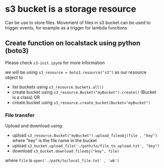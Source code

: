 # s3 bucket is a storage resource
Can be use to store files. Movement of files in s3 bucket can be used to trigger events, for example as a trigger for lambda functions

## Create function on localstack using python (boto3)

Please check `s3-init.ipynb` for more information

we will be using `s3_resource = boto3.resource("s3")` as our resource object to
- list buckets using `s3_resource.buckets.all()`
- create bucket using `s3_resource.Bucket("myBucket").create()` (Bucket is a class) OR
- create bucket using `s3_resource.create_bucket(Bucket="myBucket")`

### File transfer
Upload and download using:
- upload `s3_resource.Bucket("myBucket").upload_fileobj(file , "key")` where "key" is the file name in the bucket
- upload `s3_bucket.upload_file('./path/to/file_to_upload.txt', "key")`
- download `s3_bucket.download_fileobj("key", file)`

where `file` is `open('./path/to/local_file.txt' , 'wb')`